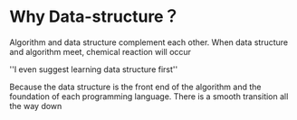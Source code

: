 # Why Data-structure？
Algorithm and data structure complement each other. When data structure and algorithm meet, chemical reaction will occur

''I even suggest learning data structure first''

Because the data structure is the front end of the algorithm and the foundation of each programming language. 
There is a smooth transition all the way down
